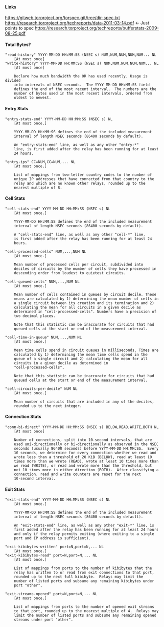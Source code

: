 #### Links

https://gitweb.torproject.org/torspec.git/tree/dir-spec.txt
https://research.torproject.org/techreports/data-2011-03-14.pdf <- Just points to spec
https://research.torproject.org/techreports/bufferstats-2009-08-25.pdf

#### Total Bytes?

    "read-history" YYYY-MM-DD HH:MM:SS (NSEC s) NUM,NUM,NUM,NUM,NUM... NL
        [At most once]
    "write-history" YYYY-MM-DD HH:MM:SS (NSEC s) NUM,NUM,NUM,NUM,NUM... NL
        [At most once]

        Declare how much bandwidth the OR has used recently. Usage is divided
        into intervals of NSEC seconds.  The YYYY-MM-DD HH:MM:SS field
        defines the end of the most recent interval.  The numbers are the
        number of bytes used in the most recent intervals, ordered from
        oldest to newest.

#### Entry Stats

    "entry-stats-end" YYYY-MM-DD HH:MM:SS (NSEC s) NL
        [At most once.]

        YYYY-MM-DD HH:MM:SS defines the end of the included measurement
        interval of length NSEC seconds (86400 seconds by default).

        An "entry-stats-end" line, as well as any other "entry-*"
        line, is first added after the relay has been running for at least
        24 hours.

    "entry-ips" CC=NUM,CC=NUM,... NL
        [At most once.]

        List of mappings from two-letter country codes to the number of
        unique IP addresses that have connected from that country to the
        relay and which are no known other relays, rounded up to the
        nearest multiple of 8.

#### Cell Stats

    "cell-stats-end" YYYY-MM-DD HH:MM:SS (NSEC s) NL
        [At most once.]

        YYYY-MM-DD HH:MM:SS defines the end of the included measurement
        interval of length NSEC seconds (86400 seconds by default).

        A "cell-stats-end" line, as well as any other "cell-*" line,
        is first added after the relay has been running for at least 24
        hours.

    "cell-processed-cells" NUM,...,NUM NL
        [At most once.]

        Mean number of processed cells per circuit, subdivided into
        deciles of circuits by the number of cells they have processed in
        descending order from loudest to quietest circuits.

    "cell-queued-cells" NUM,...,NUM NL
        [At most once.]

        Mean number of cells contained in queues by circuit decile. These
        means are calculated by 1) determining the mean number of cells in
        a single circuit between its creation and its termination and 2)
        calculating the mean for all circuits in a given decile as
        determined in "cell-processed-cells". Numbers have a precision of
        two decimal places.

        Note that this statistic can be inaccurate for circuits that had
        queued cells at the start or end of the measurement interval.

    "cell-time-in-queue" NUM,...,NUM NL
        [At most once.]

        Mean time cells spend in circuit queues in milliseconds. Times are
        calculated by 1) determining the mean time cells spend in the
        queue of a single circuit and 2) calculating the mean for all
        circuits in a given decile as determined in
        "cell-processed-cells".

        Note that this statistic can be inaccurate for circuits that had
        queued cells at the start or end of the measurement interval.

    "cell-circuits-per-decile" NUM NL
        [At most once.]

        Mean number of circuits that are included in any of the deciles,
        rounded up to the next integer.

#### Connection Stats

    "conn-bi-direct" YYYY-MM-DD HH:MM:SS (NSEC s) BELOW,READ,WRITE,BOTH NL
        [At most once]

        Number of connections, split into 10-second intervals, that are
        used uni-directionally or bi-directionally as observed in the NSEC
        seconds (usually 86400 seconds) before YYYY-MM-DD HH:MM:SS.  Every
        10 seconds, we determine for every connection whether we read and
        wrote less than a threshold of 20 KiB (BELOW), read at least 10
        times more than we wrote (READ), wrote at least 10 times more than
        we read (WRITE), or read and wrote more than the threshold, but
        not 10 times more in either direction (BOTH).  After classifying a
        connection, read and write counters are reset for the next
        10-second interval.

#### Exit Stats

    "exit-stats-end" YYYY-MM-DD HH:MM:SS (NSEC s) NL
        [At most once.]

        YYYY-MM-DD HH:MM:SS defines the end of the included measurement
        interval of length NSEC seconds (86400 seconds by default).

        An "exit-stats-end" line, as well as any other "exit-*" line, is
        first added after the relay has been running for at least 24 hours
        and only if the relay permits exiting (where exiting to a single
        port and IP address is sufficient).

    "exit-kibibytes-written" port=N,port=N,... NL
        [At most once.]
    "exit-kibibytes-read" port=N,port=N,... NL
        [At most once.]

        List of mappings from ports to the number of kibibytes that the
        relay has written to or read from exit connections to that port,
        rounded up to the next full kibibyte.  Relays may limit the
        number of listed ports and subsume any remaining kibibytes under
        port "other".

    "exit-streams-opened" port=N,port=N,... NL
        [At most once.]

        List of mappings from ports to the number of opened exit streams
        to that port, rounded up to the nearest multiple of 4.  Relays may
        limit the number of listed ports and subsume any remaining opened
        streams under port "other".